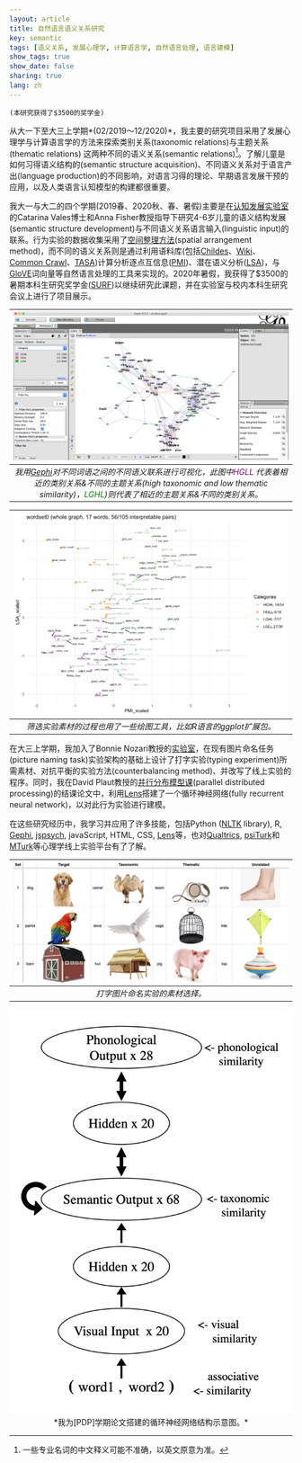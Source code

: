 ```yaml
---
layout: article
title: 自然语言语义关系研究
key: semantic
tags: [语义关系, 发展心理学, 计算语言学, 自然语言处理, 语言建模]
show_tags: true
show_date: false
sharing: true
lang: zh
---
```


`(本研究获得了$3500的奖学金)`

从大一下至大三上学期*(02/2019～12/2020)*，我主要的研究项目采用了发展心理学与计算语言学的方法来探索类别关系(taxonomic relations)与主题关系(thematic relations) 这两种不同的语义关系(semantic relations)[^1]。了解儿童是如何习得语义结构的(semantic structure acquisition)、不同语义关系对于语言产出(language production)的不同影响，对语言习得的理论、早期语言发展干预的应用，以及人类语言认知模型的构建都很重要。

<!--more-->

我大一与大二的四个学期(2019春、2020秋、春、暑假)主要是在[认知发展实验室][CDL]的Catarina Vales博士和Anna Fisher教授指导下研究4-6岁儿童的语义结构发展(semantic structure development)与不同语义关系语言输入(linguistic input)的联系。行为实验的数据收集采用了[空间整理方法][SpAM](spatial arrangement method)，而不同的语义关系则是通过利用语料库(包括[Childes]、[Wiki]、[Common Crawl][CC]、[TASA])计算分析逐点互信息([PMI])、潜在语义分析([LSA])，与[GloVE]词向量等自然语言处理的工具来实现的。2020年暑假，我获得了$3500的暑期本科生研究奖学金([SURF])以继续研究此课题，并在实验室与校内本科生研究会议上进行了项目展示。

|![](/assets/images/semantic-gephi-net.png)|
|:--:| 
| *我用[Gephi]对不同词语之间的不同语义联系进行可视化，此图中<span style="color: purple">HGLL </span>代表着相近的类别关系&不同的主题关系(high taxonomic and low thematic similarity)，<span style="color: green">LGHL</span>)则代表了相近的主题关系&不同的类别关系。* |

|![](/assets/images/semantic-word-cloud.png)|
|:--:| 
| *筛选实验素材的过程也用了一些绘图工具，比如R语言的ggplot扩展包。* |

在大三上学期，我加入了Bonnie Nozari教授的[实验室][Bonnie]，在现有图片命名任务(picture naming task)实验架构的基础上设计了打字实验(typing experiment)所需素材、对抗平衡的实验方法(counterbalancing method)、并改写了线上实验的程序。同时，我在David Plaut教授的[并行分布模型课][PDP](parallel distributed processing)的结课论文中，利用[Lens]搭建了一个循环神经网络(fully recurrent neural network)，以对此行为实验进行建模。

在这些研究经历中，我学习并应用了许多技能，包括Python ([NLTK] library), R, [Gephi], [jspsych], javaScript, HTML, CSS, [Lens]等，也对[Qualtrics], [psiTurk]和[MTurk]等心理学线上实验平台有了了解。

|![](/assets/images/semantic-typing-stimulus.png)|
|:--:| 
| *打字图片命名实验的素材选择。* |

<center>
  <img class="image image--xl" src="/assets/images/semantic-rnn-arch.png">
</center>
<div align="center" markdown="1">
  *我为[PDP]学期论文搭建的循环神经网络结构示意图。*
</div>

[CDL]: https://sites.google.com/andrew.cmu.edu/cogdevlab
[SpAM]: https://www.researchgate.net/publication/343145592_Lumping_and_splitting_Developmental_changes_in_the_structure_of_children's_semantic_networks
[PMI]: https://en.wikipedia.org/wiki/Pointwise_mutual_information
[LSA]: https://en.wikipedia.org/wiki/Latent_semantic_analysis
[GloVE]: https://nlp.stanford.edu/projects/glove/
[Childes]: https://childes.talkbank.org/
[Wiki]: https://www.english-corpora.org/wiki/
[CC]: https://commoncrawl.org/
[TASA]: http://lsa.colorado.edu/spaces.html
[SURF]: https://www.cmu.edu/uro/summer%20research%20fellowships/SURF/
[Bonnie]: https://www.nozarilab.com/about
[NLTK]: https://www.nltk.org/
[Gephi]: https://gephi.org/
[jspsych]: https://www.jspsych.org/
[Lens]: https://ni.cmu.edu/~plaut/Lens/Manual/
[Qualtrics]: https://www.qualtrics.com/
[psiTurk]: http://psiturk.org/ee/
[MTurk]: https://www.mturk.com/
[PDP]: https://www.cnbc.cmu.edu/~plaut/Teaching.html

[^1]: 一些专业名词的中文释义可能不准确，以英文原意为准。
